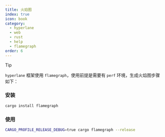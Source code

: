 ```yaml
---
title: 火焰图
index: true
icon: book
category:
  - hyperlane
  - web
  - rust
  - help
  - flamegraph
order: 6
---
```


<Share colorful />

> [!tip]
>
> `hyperlane` 框架使用 `flamegraph`，使用前提是需要有 `perf` 环境，生成火焰图步骤如下：

### 安装

```sh
cargo install flamegraph
```

### 使用

```sh
CARGO_PROFILE_RELEASE_DEBUG=true cargo flamegraph --release
```

<Bottom />
